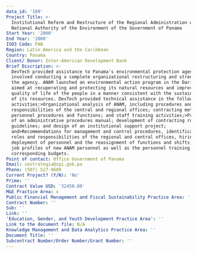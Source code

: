 ```yaml
---
data_id: '189'
Project Title: >-
  Institutional Reform and Restructure of the Regional Administration of the
  National Authority of the Environment of the Government of Panama
Start Year: '2000'
End Year: '2000'
ISO3 Code: PAN
Region: Latin America and the Caribbean
Country: Panama
Client/ Donor: Inter-American Development Bank
Brief Discription: >-
  DevTech provided assistance to Panama's environmental protection agency that
  involved conducting a complete organizational restructuring and strengthening
  the agency. ANAM launched an environmental action program in the Darien region
  aimed at recuperating and protecting its natural resources and improving the
  quality of life of the people in a manner consistent with the sustainability
  of its resources. DevTech provided technical assistance in the following
  activities:>Organizational analysis of ANAM, including procedures and
  responsibilities of the central and regional offices; contracting methods and
  personnel procedures and functions; and staff training activities;>Preparation
  of an administrative procedures manual; development of contracting rules and
  guidelines; and design of an institutional support project;
  and>Recommendations for management and control procedures, identification of
  roles and responsibilities of the regional and central offices, hiring and
  deployment of personnel and the reassignment of functions and shifts, and the
  job profiles of new ANAM personnel as well as the personnel training costs and
  corresponding budgets.
Point of contact: Office Government of Panama
Email: cestrategia@spi.gob.pa
Phone: (507) 527-9600
Current Project? (Y/N): 'No'
Prime: ''
Contract Value USD: '32450.00'
M&E Practice Area: x
Public Financial Management and Fiscal Sustainability Practice Area: ''
Contract Number: ''
Sub: ''
Link: ''
'Education, Gender, and Youth Development Practice Area': ''
Link to the document file: N/A
Knowledge Management and Data Analytics Practice Area: ''
Document Title: ''
Subcontract Number/Order Number/Grant Number: ''
---
```

